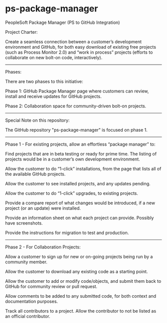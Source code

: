 # ps-package-manager
PeopleSoft Package Manager (PS to GitHub Integration)

Project Charter:

Create a seamless connection between a customer’s development environment and GitHub, for both easy download of existing free projects (such as Process Monitor 2.0) and “work in process” projects (efforts to collaborate on new bolt-on code, interactively).

***************************************************************************
Phases:

There are two phases to this initiative:

Phase 1:  GitHub Package Manager page where customers can review, install and receive updates for GitHub projects.

Phase 2:  Collaboration space for community-driven bolt-on projects.

***************************************************************************
Special Note on this repository:

The GitHub repository "ps-package-manager" is focused on phase 1.
***************************************************************************

Phase 1 - For existing projects, allow an effortless “package manager” to:

Find projects that are in beta testing or ready for prime time.  The listing of projects would be in a customer’s own development environment.

Allow the customer to do “1-click” installations, from the page that lists all of the available GitHub projects.

Allow the customer to see installed projects, and any updates pending.

Allow the customer to do “1-click” upgrades, to existing projects.

Provide a compare report of what changes would be introduced, if a new project (or an update) were installed.

Provide an information sheet on what each project can provide.  Possibly have screenshots.

Provide the instructions for migration to test and production.

***************************************************************************

Phase 2 - For Collaboration Projects:

Allow a customer to sign up for new or on-going projects being run by a community member.

Allow the customer to download any existing code as a starting point.

Allow the customer to add or modify code/objects, and submit them back to GitHub for community review or pull request.

Allow comments to be added to any submitted code, for both context and documentation purposes.

Track all contributors to a project.  Allow the contributor to not be listed as an official contributor. 

